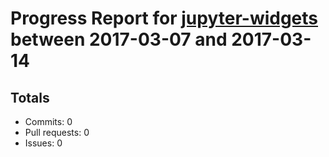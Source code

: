 # Progress Report for [jupyter-widgets](https://github.com/jupyter-widgets) between 2017-03-07 and 2017-03-14

## Totals
- Commits: 0
- Pull requests: 0
- Issues: 0
